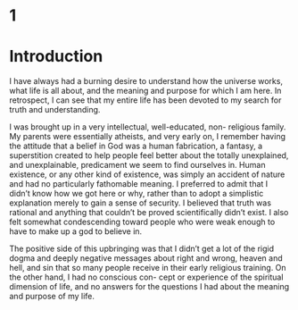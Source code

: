 # 1

# Introduction

I have always had a burning desire to understand how the universe
works, what life is all about, and the meaning and purpose for
which I am here. In retrospect, I can see that my entire life has been
devoted to my search for truth and understanding.

I was brought up in a very intellectual, well-educated, non-
religious family. My parents were essentially atheists, and very early
on, I remember having the attitude that a belief in God was a
human fabrication, a fantasy, a superstition created to help people
feel better about the totally unexplained, and unexplainable,
predicament we seem to find ourselves in. Human existence, or any
other kind of existence, was simply an accident of nature and had
no particularly fathomable meaning. I preferred to admit that I
didn’t know how we got here or why, rather than to adopt a simplistic 
explanation merely to gain a sense of security. I believed that
truth was rational and anything that couldn’t be proved scientifically didn’t exist. 
I also felt somewhat condescending toward people who were weak enough to have to make up a god to believe in.

The positive side of this upbringing was that I didn’t get a lot
of the rigid dogma and deeply negative messages about right and
wrong, heaven and hell, and sin that so many people receive in their
early religious training. On the other hand, I had no conscious con-
cept or experience of the spiritual dimension of life, and no answers
for the questions I had about the meaning and purpose of my life.
